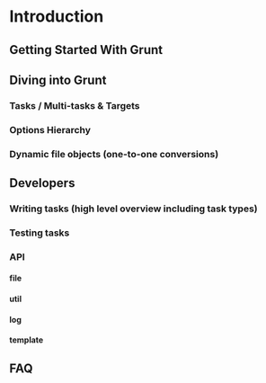 # Introduction

## Getting Started With Grunt

## Diving into Grunt

### Tasks / Multi-tasks & Targets
### Options Hierarchy
### Dynamic file objects (one-to-one conversions)

## Developers
### Writing tasks (high level overview including task types)
### Testing tasks
### API
#### file
#### util
#### log
#### template

## FAQ